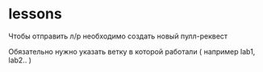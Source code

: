 # lessons
Чтобы отправить л/р необходимо создать новый пулл-реквест

Обязательно нужно указать ветку в которой работали ( например lab1, lab2.. )

